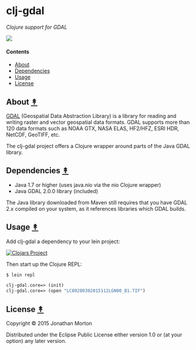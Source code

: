 # clj-gdal

*Clojure support for GDAL*

[![][clj-gdal-logo]][clj-gdal-logo-large]

[clj-gdal-logo]: resources/images/clj-gdal-LogoColor-x250.png
[clj-gdal-logo-large]: resources/images/clj-gdal-LogoColor-x1000.png


#### Contents

* [About](#about-)
* [Dependencies](#dependencies-)
* [Usage](#usage-)
* [License](#license-)


## About [&#x219F;](#contents)

[GDAL](http://www.gdal.org/) (Geospatial Data Abstraction Library) is a library
for reading and writing raster and vector geospatial data formats. GDAL
supports more than 120 data formats such as NOAA GTX, NASA ELAS, HF2/HFZ, ESRI
HDR, NetCDF, GeoTIFF, etc.

The clj-gdal project offers a Clojure wrapper around parts of the Java GDAL
library.


## Dependencies [&#x219F;](#contents)

* Java 1.7 or higher (uses java.nio via the nio Clojure wrapper)
* Java GDAL 2.0.0 library (included)

The Java library downloaded from Maven still requires that you have GDAL 2.x
compiled on your system, as it references libraries which GDAL builds.


## Usage [&#x219F;](#contents)

Add clj-gdal a dependency to your lein project:

[![Clojars Project](http://clojars.org/clj-gdal/latest-version.svg)](http://clojars.org/clj-gdal)

Then start up the Clojure REPL:

```bash
$ lein repl
```
```clojure
clj-gdal.core=> (init)
clj-gdal.core=> (open "LC80280302015112LGN00_B1.TIF")
```


## License [&#x219F;](#contents)

Copyright © 2015 Jonathan Morton

Distributed under the Eclipse Public License either version 1.0 or (at
your option) any later version.
